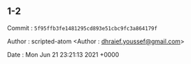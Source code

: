## 1-2 

 Commit : `5f95ffb3fe1481295cd893e51cbc9fc3a864179f`

 Author : scripted-atom <Author : dhraief.youssef@gmail.com> 

 Date 	: Mon Jun 21 23:21:13 2021 +0000 

